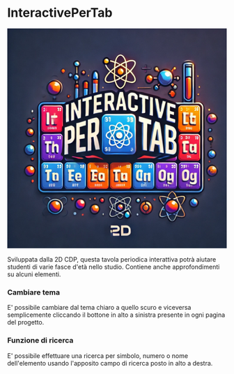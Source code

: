 # InteractivePerTab

![logo_InteractivePerTab](src/assets/favicon.ico)


Sviluppata dalla 2D CDP, questa tavola periodica interattiva potrà aiutare studenti di varie fasce d'età nello studio. Contiene anche approfondimenti su alcuni elementi.

### Cambiare tema

E' possibile cambiare dal tema chiaro a quello scuro e viceversa semplicemente cliccando il bottone in alto a sinistra presente in ogni pagina del progetto.

### Funzione di ricerca

E' possibile effettuare una ricerca per simbolo, numero o nome dell'elemento usando l'apposito campo di ricerca posto in alto a destra.